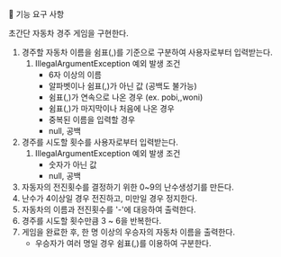 🚀 기능 요구 사항

초간단 자동차 경주 게임을 구현한다.

1. 경주할 자동차 이름을 쉼표(,)를 기준으로 구분하여 사용자로부터 입력받는다.
   1. IllegalArgumentException 예외 발생 조건
      - 6자 이상의 이름
      - 알파벳이나 쉼표(,)가 아닌 값 (공백도 불가능)
      - 쉼표(,)가 연속으로 나온 경우 (ex. pobi,,woni)
      - 쉼표(,)가 마지막이나 처음에 나온 경우
      - 중복된 이름을 입력할 경우
      - null, 공백
2. 경주를 시도할 횟수를 사용자로부터 입력받는다.
    1. IllegalArgumentException 예외 발생 조건
       - 숫자가 아닌 값
       - null, 공백
3. 자동자의 전진횟수를 결정하기 위한 0~9의 난수생성기를 만든다.
4. 난수가 4이상일 경우 전진하고, 미만일 경우 정지한다.
5. 자동차의 이름과 전진횟수를 '-'에 대응하여 출력한다.
6. 경주를 시도할 횟수만큼 3 ~ 6을 반복한다.
7. 게임을 완료한 후, 한 명 이상의 우승자의 자동차 이름을 출력한다.
   - 우승자가 여러 명일 경우 쉼표(,)를 이용하여 구분한다.
